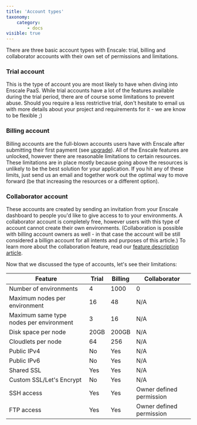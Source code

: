 ```yaml
---
title: 'Account types'
taxonomy:
    category:
        - docs
visible: true
---
```


There are three basic account types with Enscale: trial, billing and collaborator accounts with their own set of permissions and limitations. 

### Trial account

This is the type of account you are most likely to have when diving into Enscale PaaS. While trial accounts have a lot of the features available during the trial period, there are of course some limitations to prevent abuse. Should you require a less restrictive trial, don't hesitate to email us with more details about your project and requirements for it - we are know to be flexible ;)

### Billing account

Billing accounts are the full-blown accounts users have with Enscale after submitting their first payment (see [upgrade](/account-and-billing/trial-account/upgrade)). All of the Enscale features are unlocked, however there are reasonable limitations to certain resources. These limitations are in place mostly because going above the resources is unlikely to be the best solution for your application. If you hit any of these limits, just send us an email and together work out the optimal way to move forward (be that increasing the resources or a different option).

### Collaborator account

These accounts are created by sending an invitation from your Enscale dashboard to people you'd like to give access to to your environments. A collaborator account is completely free, however users with this type of account cannot create their own environments. (Collaboration is possible with billing account owners as well - in that case the account will be still considered a billign account for all intents and purposes of this article.) To learn more about the collaboration feature, read our [feature description article](/features/collaboration).

Now that we discussed the type of accounts, let's see their limitations:

|Feature|Trial|Billing|Collaborator|
|---|---|---|---|
|Number of environments|4|1000|0|
|Maximum nodes per environment|16|48|N/A|
|Maximum same type nodes per environment|3|16|N/A|
|Disk space per node|20GB|200GB|N/A|
|Cloudlets per node|64|256|N/A|
|Public IPv4|No|Yes|N/A|
|Public IPv6|No|Yes|N/A|
|Shared SSL|Yes|Yes|N/A|
|Custom SSL/Let's Encrypt|No|Yes|N/A|
|SSH access|Yes|Yes|Owner defined permission|
|FTP access|Yes|Yes|Owner defined permission|








